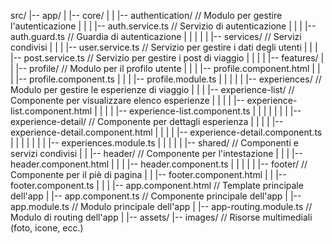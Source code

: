 src/
|-- app/
|   |-- core/
|   |   |-- authentication/        // Modulo per gestire l'autenticazione
|   |   |   |-- auth.service.ts    // Servizio di autenticazione
|   |   |   |-- auth.guard.ts      // Guardia di autenticazione
|   |   |
|   |   |-- services/              // Servizi condivisi
|   |   |   |-- user.service.ts    // Servizio per gestire i dati degli utenti
|   |   |   |-- post.service.ts    // Servizio per gestire i post di viaggio
|   |   |
|   |-- features/
|   |   |-- profile/               // Modulo per il profilo utente
|   |   |   |-- profile.component.html
|   |   |   |-- profile.component.ts
|   |   |   |-- profile.module.ts
|   |   |
|   |   |-- experiences/           // Modulo per gestire le esperienze di viaggio
|   |   |   |-- experience-list/   // Componente per visualizzare elenco esperienze
|   |   |   |   |-- experience-list.component.html
|   |   |   |   |-- experience-list.component.ts
|   |   |   |
|   |   |   |-- experience-detail/ // Componente per dettagli esperienza
|   |   |   |   |-- experience-detail.component.html
|   |   |   |   |-- experience-detail.component.ts
|   |   |   |
|   |   |   |-- experiences.module.ts
|   |   |
|   |   |-- shared/                // Componenti e servizi condivisi
|   |       |-- header/            // Componente per l'intestazione
|   |       |   |-- header.component.html
|   |       |   |-- header.component.ts
|   |       |
|   |       |-- footer/            // Componente per il piè di pagina
|   |           |-- footer.component.html
|   |           |-- footer.component.ts
|   |
|   |-- app.component.html         // Template principale dell'app
|   |-- app.component.ts           // Componente principale dell'app
|   |-- app.module.ts              // Modulo principale dell'app
|   |-- app-routing.module.ts      // Modulo di routing dell'app
|
|-- assets/
    |-- images/                    // Risorse multimediali (foto, icone, ecc.)
